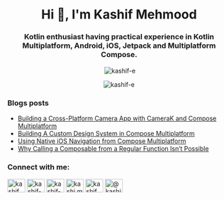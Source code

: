 <h1 align="center">Hi 👋, I'm Kashif Mehmood</h1>
<h3 align="center">Kotlin enthusiast having practical experience in Kotlin Multiplatform, Android, iOS, Jetpack and Multiplatform Compose.</h3>


<p align="center">&nbsp;<img align="center" src="https://github-readme-stats.vercel.app/api?username=kashif-e&show_icons=true&locale=en" alt="kashif-e" /></p>

<!-- <p align="center"><img align="center" src="https://github-readme-streak-stats.herokuapp.com/?user=kashif-e&" alt="kashif-e" /></p> -->
<p align="center"> <img src="https://komarev.com/ghpvc/?username=kashif-e&label=Profile%20views&color=0e75b6&style=flat" alt="kashif-e" /> </p>


### Blogs posts
<!-- BLOG-POST-LIST:START -->
- [Building a Cross-Platform Camera App with CameraK and Compose Multiplatform](https://proandroiddev.com/building-a-cross-platform-camera-app-with-camerak-and-compose-multiplatform-ec92cb944ec5?source=rss-c403e2b09f16------2)
- [Building A Custom Design System in Compose Multiplatform](https://proandroiddev.com/building-a-custom-design-system-in-compose-multiplatform-6f5f42f06fa0?source=rss-c403e2b09f16------2)
- [Using Native iOS Navigation from Compose Multiplatform](https://proandroiddev.com/voyaging-through-compose-multiplatform-with-native-ios-navigation-59683464e070?source=rss-c403e2b09f16------2)
- [Why Calling a Composable from a Regular Function Isn’t Possible](https://proandroiddev.com/why-calling-a-composable-from-a-regular-function-isnt-possible-b9d8f77b6658?source=rss-c403e2b09f16------2)
<!-- BLOG-POST-LIST:END -->


<h3 align="left">Connect with me:</h3>
<p align="left">
<a href="https://twitter.com/kashif_mehmood_" target="blank"><img align="center" src="https://raw.githubusercontent.com/rahuldkjain/github-profile-readme-generator/master/src/images/icons/Social/twitter.svg" alt="kashif_mehmood_" height="30" width="40" /></a>
<a href="https://linkedin.com/in//kashif-mehmood-km" target="blank"><img align="center" src="https://raw.githubusercontent.com/rahuldkjain/github-profile-readme-generator/master/src/images/icons/Social/linked-in-alt.svg" alt="kashif-mehmood" height="30" width="40" /></a>
<a href="https://stackoverflow.com/users/kashif-mehmood" target="blank"><img align="center" src="https://raw.githubusercontent.com/rahuldkjain/github-profile-readme-generator/master/src/images/icons/Social/stack-overflow.svg" alt="kashif-mehmood" height="30" width="40" /></a>
<a href="https://fb.com/kashi.m.456" target="blank"><img align="center" src="https://raw.githubusercontent.com/rahuldkjain/github-profile-readme-generator/master/src/images/icons/Social/facebook.svg" alt="kashi.m.456" height="30" width="40" /></a>
<a href="https://instagram.com/kashif_mehmood._" target="blank"><img align="center" src="https://raw.githubusercontent.com/rahuldkjain/github-profile-readme-generator/master/src/images/icons/Social/instagram.svg" alt="kashif_mehmood._" height="30" width="40" /></a>
<a href="https://medium.com/@kashif-mehmood-km" target="blank"><img align="center" src="https://raw.githubusercontent.com/rahuldkjain/github-profile-readme-generator/master/src/images/icons/Social/medium.svg" alt="@kashif-mehmood-km" height="30" width="40" /></a>
</p>





